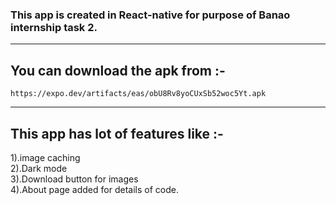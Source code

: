 ### This app is created in React-native for purpose of Banao internship task 2.  
---
## **You can download the apk from :-**
    https://expo.dev/artifacts/eas/obU8Rv8yoCUxSb52woc5Yt.apk
---
## **This app has lot of features like :-**                                                                                                                                                   
  1).image caching                                                                                                                                                          
  2).Dark mode                                                                                                                                                               
  3).Download button for images                                                                                                                                              
  4).About page added for details of code.                                                                                                                                
  
